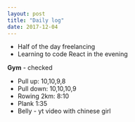 ```yaml
---
layout: post
title: "Daily log"
date: 2017-12-04
---
```


* Half of the day freelancing
* Learning to code React in the evening

**Gym** - checked
* Pull up: 10,10,9,8
* Pull down: 10,10,10,9
* Rowing 2km: 8:10
* Plank 1:35
* Belly - yt video with chinese girl